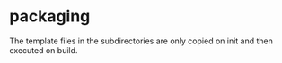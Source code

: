 # packaging
The template files in the subdirectories are only copied on init and then executed on build.
